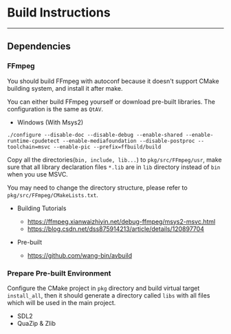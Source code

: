 # Build Instructions

---

## Dependencies

### FFmpeg

You should build FFmpeg with autoconf because it doesn't support CMake building system, and install it after make.

You can either build FFmpeg yourself or download pre-built libraries. The configuration is the same as `QtAV`.

+ Windows (With Msys2)
````
./configure --disable-doc --disable-debug --enable-shared --enable-runtime-cpudetect --enable-mediafoundation --disable-postproc --toolchain=msvc --enable-pic --prefix=ffbuild/build
````

Copy all the directories(`bin, include, lib...`) to `pkg/src/FFmpeg/usr`, make sure that all library declaration files `*.lib` are in `lib` directory instead of `bin` when you use MSVC.

You may need to change the directory structure, please refer to `pkg/src/FFmpeg/CMakeLists.txt`.

+ Building Tutorials
    + https://ffmpeg.xianwaizhiyin.net/debug-ffmpeg/msys2-msvc.html
    + https://blog.csdn.net/dss875914213/article/details/120897704

+ Pre-built
    + https://github.com/wang-bin/avbuild

### Prepare Pre-built Environment

Configure the CMake project in `pkg` directory and build virtual target `install_all`, then it should generate a directory called `libs` with all files which will be used in the main project.

+ SDL2
+ QuaZip & Zlib